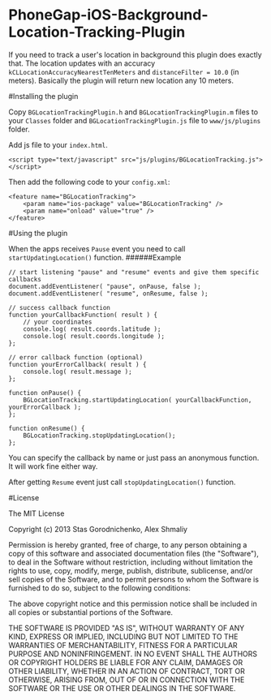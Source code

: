 PhoneGap-iOS-Background-Location-Tracking-Plugin
================================================

If you need to track a user's location in background this plugin does exactly that. The location updates with an accuracy <code>kCLLocationAccuracyNearestTenMeters</code> and <code>distanceFilter = 10.0</code> (in meters). Basically the plugin will return new location any 10 meters. 

#Installing the plugin

Copy <code>BGLocationTrackingPlugin.h</code> and <code>BGLocationTrackingPlugin.m</code> files to your <code>Classes</code> folder and <code>BGLocationTrackingPlugin.js</code> file to <code>www/js/plugins</code> folder.

Add js file to your <code>index.html</code>.

    <script type="text/javascript" src="js/plugins/BGLocationTracking.js"></script>

Then add the following code to your <code>config.xml</code>:

	<feature name="BGLocationTracking">
		<param name="ios-package" value="BGLocationTracking" />
		<param name="onload" value="true" />
	</feature>

#Using the plugin

When the apps receives <code>Pause</code> event you need to call <code>startUpdatingLocation()</code> function. 
######Example
	
    // start listening "pause" and "resume" events and give them specific callbacks
    document.addEventListener( "pause", onPause, false );
    document.addEventListener( "resume", onResume, false );

    // success callback function
    function yourCallbackFunction( result ) {
    	// your coordinates
        console.log( result.coords.latitude );
        console.log( result.coords.longitude );
    };
    
    // error callback function (optional)
    function yourErrorCallback( result ) {
        console.log( result.message );
    };
    
    function onPause() {
        BGLocationTracking.startUpdatingLocation( yourCallbackFunction, yourErrorCallback );	
	};
    
    function onResume() {
        BGLocationTracking.stopUpdatingLocation();
    };

	

You can specify the callback by name or just pass an anonymous function. It will work fine either way.

After getting <code>Resume</code> event just call <code>stopUpdatingLocation()</code> function.

#License

The MIT License

Copyright (c) 2013 Stas Gorodnichenko, Alex Shmaliy

Permission is hereby granted, free of charge, to any person obtaining a copy of this software and associated documentation files (the "Software"), to deal in the Software without restriction, including without limitation the rights to use, copy, modify, merge, publish, distribute, sublicense, and/or sell copies of the Software, and to permit persons to whom the Software is furnished to do so, subject to the following conditions:

The above copyright notice and this permission notice shall be included in all copies or substantial portions of the Software.

THE SOFTWARE IS PROVIDED "AS IS", WITHOUT WARRANTY OF ANY KIND, EXPRESS OR IMPLIED, INCLUDING BUT NOT LIMITED TO THE WARRANTIES OF MERCHANTABILITY, FITNESS FOR A PARTICULAR PURPOSE AND NONINFRINGEMENT. IN NO EVENT SHALL THE AUTHORS OR COPYRIGHT HOLDERS BE LIABLE FOR ANY CLAIM, DAMAGES OR OTHER LIABILITY, WHETHER IN AN ACTION OF CONTRACT, TORT OR OTHERWISE, ARISING FROM, OUT OF OR IN CONNECTION WITH THE SOFTWARE OR THE USE OR OTHER DEALINGS IN THE SOFTWARE.
